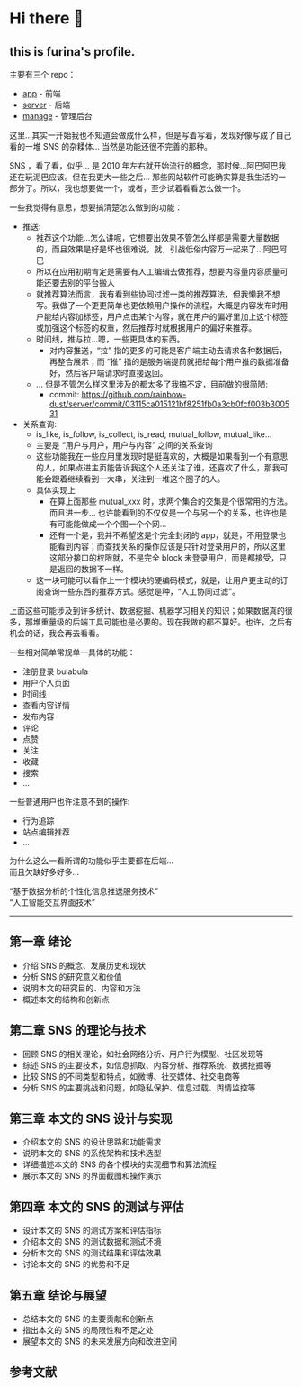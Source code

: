 # Hi there 👋

## this is furina's profile.

主要有三个 repo：

- [app](https://github.com/rainbow-dust/app) - 前端
- [server](https://github.com/rainbow-dust/server) - 后端
- [manage](https://github.com/rainbow-dust/manage) - 管理后台

这里...其实一开始我也不知道会做成什么样，但是写着写着，发现好像写成了自己看的一堆 SNS 的杂糅体...  当然是功能还很不完善的那种。

SNS ，看了看，似乎... 是 2010 年左右就开始流行的概念，那时候...阿巴阿巴我还在玩泥巴应该。但在我更大一些之后... 那些网站软件可能确实算是我生活的一部分了。所以，我也想要做一个，或者，至少试着看看怎么做一个。

一些我觉得有意思，想要搞清楚怎么做到的功能：

- 推送:
  - 推荐这个功能...怎么讲呢，它想要出效果不管怎么样都是需要大量数据的，而且效果是好是坏也很难说，就，引战低俗内容万一起来了...阿巴阿巴
  - 所以在应用初期肯定是需要有人工编辑去做推荐，想要内容量内容质量可能还要去别的平台搬人  
  - 就推荐算法而言，我有看到些协同过滤一类的推荐算法，但我懒我不想写。我做了一个更更简单也更依赖用户操作的流程，大概是内容发布时用户能给内容加标签，用户点击某个内容，就在用户的偏好里加上这个标签或加强这个标签的权重，然后推荐时就根据用户的偏好来推荐。
  - 时间线，推与拉...嗯，一些更具体的东西。
    - 对内容推送，“拉” 指的更多的可能是客户端主动去请求各种数据后，再整合展示；而 “推” 指的是服务端提前就把给每个用户推的数据准备好，然后客户端请求时直接返回。
  - ... 但是不管怎么样这里涉及的都太多了我搞不定，目前做的很简陋:
    - commit: <https://github.com/rainbow-dust/server/commit/03115ca015121bf8251fb0a3cb0fcf003b300531>
- 关系查询:
  - is_like, is_follow, is_collect, is_read, mutual_follow, mutual_like...
  - 主要是 “用户与用户，用户与内容” 之间的关系查询
  - 这些功能我在一些应用里发现时是挺喜欢的，大概是如果看到一个有意思的人，如果点进主页能告诉我这个人还关注了谁，还喜欢了什么，那我可能会跟着继续看到一大串，关注到一堆这个圈子的人。
  - 具体实现上
    - 在算上面那些 mutual_xxx 时，求两个集合的交集是个很常用的方法。而且进一步... 也许能看到的不仅仅是一个与另一个的关系，也许也是有可能能做成一个个图一个个网...
    - 还有一个是，我并不希望这是个完全封闭的 app，就是，不用登录也能看到内容；而查找关系的操作应该是只针对登录用户的，所以这里这部分接口的权限就，不是完全 block 未登录用户，而是都接受，只是返回的数据不一样。  
  - 这一块可能可以看作上一个模块的硬编码模式，就是，让用户更主动的订阅查询一些东西的推荐方式。感觉是种，“人工协同过滤”。

上面这些可能涉及到许多统计、数据挖掘、机器学习相关的知识；如果数据真的很多，那堆重量级的后端工具可能也是必要的。现在我做的都不算好。也许，之后有机会的话，我会再去看看。  

一些相对简单常规单一具体的功能：

- 注册登录 bulabula
- 用户个人页面
- 时间线
- 查看内容详情
- 发布内容
- 评论
- 点赞
- 关注
- 收藏
- 搜索
- ...

一些普通用户也许注意不到的操作:

- 行为追踪
- 站点编辑推荐
- ...

为什么这么一看所谓的功能似乎主要都在后端...  
而且欠缺好多好多...

“基于数据分析的个性化信息推送服务技术”  
“人工智能交互界面技术”

---

## 第一章 绪论

- 介绍 SNS 的概念、发展历史和现状
- 分析 SNS 的研究意义和价值
- 说明本文的研究目的、内容和方法
- 概述本文的结构和创新点

## 第二章 SNS 的理论与技术

- 回顾 SNS 的相关理论，如社会网络分析、用户行为模型、社区发现等
- 综述 SNS 的主要技术，如信息抓取、内容分析、推荐系统、数据挖掘等
- 比较 SNS 的不同类型和特点，如微博、社交媒体、社交电商等
- 分析 SNS 的主要挑战和问题，如隐私保护、信息过载、舆情监控等

## 第三章 本文的 SNS 设计与实现

- 介绍本文的 SNS 的设计思路和功能需求
- 说明本文的 SNS 的系统架构和技术选型
- 详细描述本文的 SNS 的各个模块的实现细节和算法流程
- 展示本文的 SNS 的界面截图和操作演示

## 第四章 本文的 SNS 的测试与评估

- 设计本文的 SNS 的测试方案和评估指标
- 介绍本文的 SNS 的测试数据和测试环境
- 分析本文的 SNS 的测试结果和评估效果
- 讨论本文的 SNS 的优势和不足

## 第五章 结论与展望

- 总结本文的 SNS 的主要贡献和创新点
- 指出本文的 SNS 的局限性和不足之处
- 展望本文的 SNS 的未来发展方向和改进空间

## 参考文献
